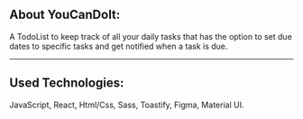 ## About YouCanDoIt:
A TodoList to keep track of all your daily tasks that has the option to set due dates to specific tasks and get notified when a task is due.

---------------------------------------------

## Used Technologies:
JavaScript, React, Html/Css, Sass, Toastify, Figma, Material UI.
